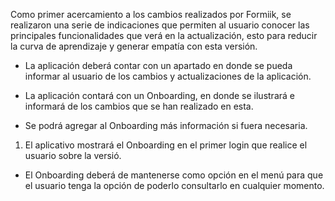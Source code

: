 Como primer acercamiento a los cambios realizados por Formiik, se realizaron una serie de indicaciones que permiten al usuario conocer las principales funcionalidades que verá en la actualización, esto para reducir la curva de aprendizaje y generar empatía con esta versión.

- La aplicación deberá contar con un apartado en donde se pueda informar al usuario de los cambios y actualizaciones de la aplicación. 

- La aplicación contará con un Onboarding, en donde se ilustrará e informará de los cambios que se han realizado en esta. 

- Se podrá agregar al Onboarding más información si fuera necesaria. 

1. El aplicativo mostrará el Onboarding en el primer login que realice el usuario sobre la versió. 

- El Onboarding deberá de mantenerse como opción en el menú para que el usuario tenga la opción de poderlo consultarlo en cualquier momento. 

